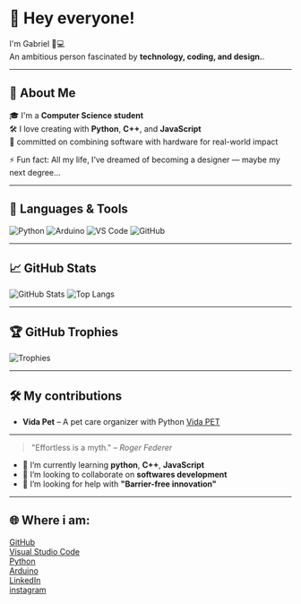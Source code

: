 # 👋 Hey everyone!  
I'm Gabriel 🧠💻  
An ambitious person fascinated by **technology, coding, and design.**.

---

## 🚀 About Me

🎓 I'm a **Computer Science student**  
🛠️ I love creating with **Python**, **C++**, and **JavaScript**  
🎯 committed on combining software with hardware for real-world impact

⚡ Fun fact: All my life, I’ve dreamed of becoming a designer — maybe my next degree...

---

## 🧰 Languages & Tools

![Python](https://img.shields.io/badge/-Python-3776AB?logo=python&logoColor=white&style=for-the-badge)
![Arduino](https://img.shields.io/badge/-Arduino-00979D?logo=arduino&logoColor=white&style=for-the-badge)
![VS Code](https://img.shields.io/badge/-VSCode-007ACC?logo=visual-studio-code&logoColor=white&style=for-the-badge)
![GitHub](https://img.shields.io/badge/-GitHub-181717?logo=github&logoColor=white&style=for-the-badge)

---

## 📈 GitHub Stats

![GitHub Stats](https://github-readme-stats.vercel.app/api?username=gabMendes12&show_icons=true&theme=radical)
![Top Langs](https://github-readme-stats.vercel.app/api/top-langs/?username=gabMendes12&layout=compact&theme=radical)

---

## 🏆 GitHub Trophies

![Trophies](https://github-profile-trophy.vercel.app/?username=gabMendes12&theme=radical&margin-w=10&no-frame=true)

---

## 🛠️ My contributions

- **Vida Pet** – A pet care organizer with Python
[Vida PET](https://github.com/FialhoMath/FpTrabalho/blob/main/trabalhoFP%20(3).py)
---

> "Effortless is a myth." – *Roger Federer*


- 🌱 I’m currently learning **python**, **C++**, **JavaScript**
- 👯 I’m looking to collaborate on **softwares development**
- 🤔 I’m looking for help with **"Barrier-free innovation"**

---

## 🌐 Where i am:

[GitHub](https://github.com/gabMendes12)  
[Visual Studio Code](https://code.visualstudio.com/)   
[Python](https://www.python.org/)  
[Arduino](https://www.arduino.cc/)  
[LinkedIn](https://www.linkedin.com/in/gabriel-mendes-2b26bb367/)                 
[instagram](https://www.instagram.com/gabmendes._/)
